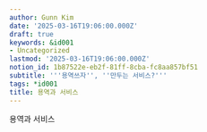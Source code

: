 ```yaml
---
author: Gunn Kim
date: '2025-03-16T19:06:00.000Z'
draft: true
keywords: &id001
- Uncategorized
lastmod: '2025-03-16T19:06:00.000Z'
notion_id: 1b87522e-eb2f-81ff-8cba-fc8aa857bf51
subtitle: '''용역쓰자'', ''만두는 서비스?'''
tags: *id001
title: 용역과 서비스
---
```


용역과 서비스


<!--

# 포스팅 골격
agree : 글 주제를 찾아서 들어온 방문자의 마음을 동의한다는 느낌을 준다. (유용한 기술이지만, 제대로 사용하는 사람은 드문 것이 현실이다.)
promise : 현재보다 분명히 나아질 수 있는 부분을 알려준다. (핵심만 이해한다면, 검색 상위권에 올릴 수 있다)
preview : 어떤 정보를 얻게되는지 알수 있도록 한다. (이글에서 활용법 5가지를 알아본다)


## Agree
~~은 유용한 기술이지만, 제대로 사용하는 사람은 드문 것이 현실이다.

## Promise
이 부분은 핵심만 이해한다면, 훨씬더 생산성이 높아질 수 있다.

## Preview
이글에서 핵심 5가지를 알아본다

## 방법1

## 방법2

## 방법3

## 결론
-->



